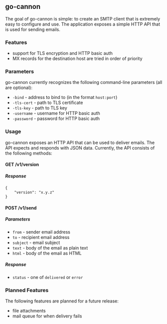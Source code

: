## go-cannon

The goal of go-cannon is simple: to create an SMTP client that is extremely easy to configure and use. The application exposes a simple HTTP API that is used for sending emails.

### Features

- support for TLS encryption and HTTP basic auth
- MX records for the destination host are tried in order of priority

### Parameters

go-cannon currently recognizes the following command-line parameters (all are optional):

- `-bind` - address to bind to (in the format `host:port`)
- `-tls-cert` - path to TLS certificate
- `-tls-key` - path to TLS key
- `-username` - username for HTTP basic auth
- `-password` - password for HTTP basic auth

### Usage

go-cannon exposes an HTTP API that can be used to deliver emails. The API expects and responds with JSON data. Currently, the API consists of the following methods:

#### GET /v1/version

##### Response

    {
        "version": "x.y.z"
    }

#### POST /v1/send

##### Parameters

- `from` - sender email address
- `to` - recipient email address
- `subject` - email subject
- `text` - body of the email as plain text
- `html` - body of the email as HTML

##### Response

- `status` - one of `delivered` or `error`

### Planned Features

The following features are planned for a future release:

- file attachments
- mail queue for when delivery fails
